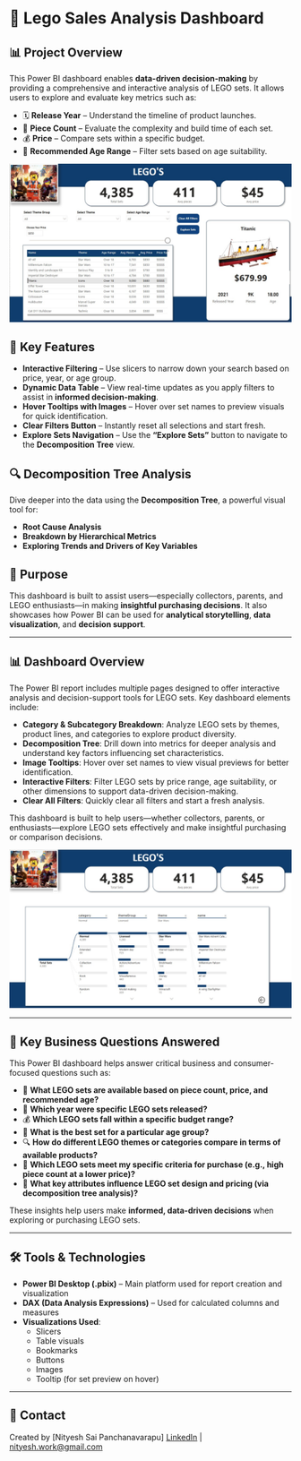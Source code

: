# 🧱 Lego Sales Analysis Dashboard

## 📊 Project Overview
This Power BI dashboard enables **data-driven decision-making** by providing a comprehensive and interactive analysis of LEGO sets. It allows users to explore and evaluate key metrics such as:
- 🗓️ **Release Year** – Understand the timeline of product launches.  
- 🧩 **Piece Count** – Evaluate the complexity and build time of each set.  
- 💰 **Price** – Compare sets within a specific budget.  
- 👶 **Recommended Age Range** – Filter sets based on age suitability.

![Lego Dashboard](./Screenshots/Dashboard_1.jpg)

## 🧠 Key Features
- **Interactive Filtering** – Use slicers to narrow down your search based on price, year, or age group.
- **Dynamic Data Table** – View real-time updates as you apply filters to assist in **informed decision-making**.
- **Hover Tooltips with Images** – Hover over set names to preview visuals for quick identification.
- **Clear Filters Button** – Instantly reset all selections and start fresh.
- **Explore Sets Navigation** – Use the **“Explore Sets”** button to navigate to the **Decomposition Tree** view.
## 🔍 Decomposition Tree Analysis
Dive deeper into the data using the **Decomposition Tree**, a powerful visual tool for:
- **Root Cause Analysis**
- **Breakdown by Hierarchical Metrics**
- **Exploring Trends and Drivers of Key Variables**

## 🎯 Purpose

This dashboard is built to assist users—especially collectors, parents, and LEGO enthusiasts—in making **insightful purchasing decisions**. It also showcases how Power BI can be used for **analytical storytelling**, **data visualization**, and **decision support**.

---

## 📊 Dashboard Overview

The Power BI report includes multiple pages designed to offer interactive analysis and decision-support tools for LEGO sets. Key dashboard elements include:

- **Category & Subcategory Breakdown**: Analyze LEGO sets by themes, product lines, and categories to explore product diversity.
- **Decomposition Tree**: Drill down into metrics for deeper analysis and understand key factors influencing set characteristics.
- **Image Tooltips**: Hover over set names to view visual previews for better identification.
- **Interactive Filters**: Filter LEGO sets by price range, age suitability, or other dimensions to support data-driven decision-making.
- **Clear All Filters**: Quickly clear all filters and start a fresh analysis.

This dashboard is built to help users—whether collectors, parents, or enthusiasts—explore LEGO sets effectively and make insightful purchasing or comparison decisions.

![Decomposition Tree](./Screenshots/Dashboard_2.jpg)

---

## 🎯 Key Business Questions Answered

This Power BI dashboard helps answer critical business and consumer-focused questions such as:

- 🧩 **What LEGO sets are available based on piece count, price, and recommended age?**
- 📅 **Which year were specific LEGO sets released?**
- 💰 **Which LEGO sets fall within a specific budget range?**
- 👦 **What is the best set for a particular age group?**
- 🔍 **How do different LEGO themes or categories compare in terms of available products?**
- 📌 **Which LEGO sets meet my specific criteria for purchase (e.g., high piece count at a lower price)?**
- 🧠 **What key attributes influence LEGO set design and pricing (via decomposition tree analysis)?**

These insights help users make **informed, data-driven decisions** when exploring or purchasing LEGO sets.

---

## 🛠️ Tools & Technologies

- **Power BI Desktop (.pbix)** – Main platform used for report creation and visualization
- **DAX (Data Analysis Expressions)** – Used for calculated columns and measures
- **Visualizations Used**:
  - Slicers
  - Table visuals
  - Bookmarks
  - Buttons
  - Images
  - Tooltip (for set preview on hover)
---
## 🔗 Contact

Created by [Nityesh Sai Panchanavarapu]
[LinkedIn](https://www.linkedin.com/in/nityesh-sai-panchanavarapu-4a8806208/) | [nityesh.work@gmail.com](mailto:nityesh.work@gmail.com)